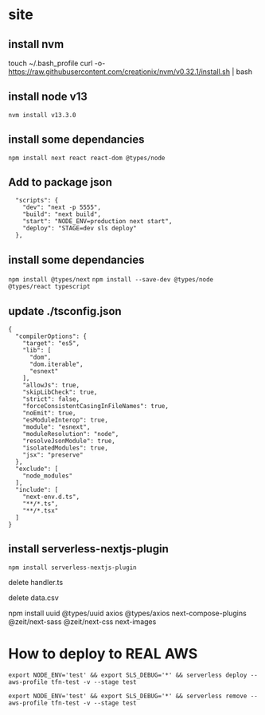 # site

## install nvm
touch ~/.bash_profile
curl -o- https://raw.githubusercontent.com/creationix/nvm/v0.32.1/install.sh | bash

## install node v13
`nvm install v13.3.0`

## install some dependancies
`npm install next react react-dom @types/node`

## Add to package json
```
  "scripts": {
    "dev": "next -p 5555",
    "build": "next build",
    "start": "NODE_ENV=production next start",
    "deploy": "STAGE=dev sls deploy"
  },
```
## install some dependancies

`npm install @types/next`
`npm install --save-dev @types/node @types/react typescript`


## update ./tsconfig.json
```
{
  "compilerOptions": {
    "target": "es5",
    "lib": [
      "dom",
      "dom.iterable",
      "esnext"
    ],
    "allowJs": true,
    "skipLibCheck": true,
    "strict": false,
    "forceConsistentCasingInFileNames": true,
    "noEmit": true,
    "esModuleInterop": true,
    "module": "esnext",
    "moduleResolution": "node",
    "resolveJsonModule": true,
    "isolatedModules": true,
    "jsx": "preserve"
  },
  "exclude": [
    "node_modules"
  ],
  "include": [
    "next-env.d.ts",
    "**/*.ts",
    "**/*.tsx"
  ]
}
```


## install serverless-nextjs-plugin
`npm install serverless-nextjs-plugin`

delete handler.ts

delete data.csv

npm install uuid @types/uuid axios @types/axios
next-compose-plugins @zeit/next-sass @zeit/next-css next-images


  # How to deploy to REAL AWS
`export NODE_ENV='test' && export SLS_DEBUG='*' && serverless deploy --aws-profile tfn-test -v --stage test`

`export NODE_ENV='test' && export SLS_DEBUG='*' && serverless remove --aws-profile tfn-test -v --stage test`
